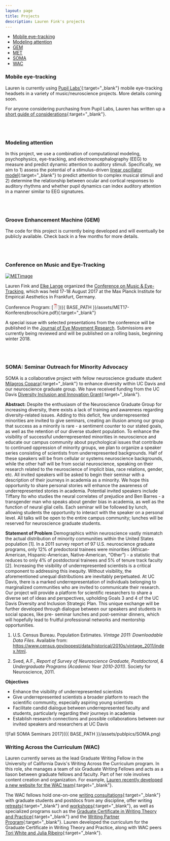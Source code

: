 ```yaml
---
layout: page
title: Projects
description: Lauren Fink's projects
---
```

<HEAD>
<!-- Global site tag (gtag.js) - Google Analytics -->
  <script async src="https://www.googletagmanager.com/gtag/js?id=UA-114823830-1"></script>
  <script>
    window.dataLayer = window.dataLayer || [];
    function gtag(){dataLayer.push(arguments);}
    gtag('js', new Date());
    gtag('config', 'UA-114823830-1');
  </script>
</HEAD>

<div class="navbar">
    <div class="navbar-inner">
        <ul class="nav">
            <li><a href="#Mobile eye-tracking">Mobile eye-tracking</a></li>
            <li><a href="#Modeling attention">Modeling attention</a></li>
            <li><a href="#GEM">GEM</a></li> 
            <li><a href="#MET">MET</a></li> 
            <li><a href="#SOMA">SOMA</a></li> 
            <li><a href="#WAC">WAC</a></li> 
        </ul>
    </div>
</div>


### <a name="Mobile eye-tracking"></a>Mobile eye-tracking

Lauren is currently using [Pupil Labs'](https://pupil-labs.com/){:target="_blank"} mobile eye-tracking headsets in a variety of music/neuroscience projects. More details coming soon.

For anyone considering purchasing from Pupil Labs, Lauren has written up a [short guide of considerations](http://lkfink.github.io/pages/PupilLabs_aBeginnersGuide.html){:target="_blank"}. 

<br><br>

### <a name="Modeling attention"></a>Modeling attention
In this project, we use a combination of computational modeling, psychophysics, eye-tracking, and electroencephalography (EEG) to measure and predict dynamic attention to auditory stimuli. Specifically, we aim to 1) assess the potential of a stimulus-driven [linear oscillator model](http://atonal.ucdavis.edu/projects/musical_spaces/rhythm/btb/){:target="_blank"} to predict attention to complex musical stimuli and 2) determine the relationship between ocular and cortical responses to auditory rhythms and whether pupil dynamics can index auditory attention in a manner similar to EEG signatures.

<br><br>

### <a name="GEM"></a>Groove Enhancement Machine (GEM)
The code for this project is currently being developed and will eventually be publicly available. Check back in a few months for more details. 

<br><br>

### <a name="MET"></a>Conference on Music and Eye-Tracking
[![METimage](../../assets/publpics/METimage.png)](https://lkfink.github.io/pages/publpics/METimage.html)  

Lauren Fink and [Elke Lange](https://www.aesthetics.mpg.de/en/the-institute/people/lange.html) organized the [Conference on Music & Eye-Tracking](https://www.ae.mpg.de/met17), which was held 17-18 August 2017 at the Max Planck Institute for Empirical Aesthetics in Frankfurt, Germany. <br/>  

Conference Program: [![Click here to view the MET conference program](icons16/pdf-icon.png)]({{ BASE_PATH }}/assets/MET17-Konferenzbroschüre.pdf){:target="_blank"}   <br/>  

A special issue with selected presentations from the conference will be published in the [Journal of Eye Movement Research](http://www.eyemovementresearch.com/). Submissions are currently being reviewed and will be published on a rolling basis, beginning winter 2018.



<br><br>

### <a name="SOMA"></a>SOMA: Seminar Outreach for Minority Advocacy
SOMA is a collaborative project with fellow neuroscience graduate student [Milagros Copara](https://www.researchgate.net/profile/Milagros_Copara){:target="_blank"} to enhance diversity within UC Davis and our neuroscience graduate group. We have received funding from the UC Davis [Diversity Inclusion and Innovation Grant](http://studentaffairs.ucdavis.edu/campus-diversity/diversity-inclusion/dii/index.html){:target="_blank"}.  

**Abstract:**
Despite the enthusiasm of the Neuroscience Graduate Group for increasing diversity, there exists a lack of training and awareness regarding diversity-related issues. Adding to this deficit, few underrepresented minorities are invited to give seminars, creating an illusion among our group that success as a minority is rare - a sentiment counter to our stated goals, as well as the retention of our diverse student population. To enhance the visibility of successful underrepresented minorities in neuroscience and educate our campus community about psychological issues that contribute to continued oppression of minority groups, we plan to organize a speaker series consisting of scientists from underrepresented backgrounds. Half of these speakers will be from cellular or systems neuroscience backgrounds, while the other half will be from social neuroscience, speaking on their research related to the neuroscience of implicit bias, race relations, gender, etc. All invited speakers will be asked to begin their seminar with a description of their journeys in academia as a minority. We hope this opportunity to share personal stories will enhance the awareness of underrepresented stories in academia. Potential invited speakers include Tiffany Ito who studies the neural correlates of prejudice and Ben Barres - a transgender man who speaks about gender bias in academia, as well as the function of neural glial cells. Each seminar will be followed by lunch, allowing students the opportunity to interact with the speaker on a personal level. All talks will be open to the entire campus community; lunches will be reserved for neuroscience graduate students.  


**Statement of Problem**
Demographics within neuroscience vastly mismatch the actual distribution of minority communities within the United States population [1]. In a 2011 survey report of 97 U.S. neuroscience graduate programs, only 12% of predoctoral trainees were minorities (African- American, Hispanic-American, Native-American, “Other”) - a statistic that reduces to only 4% of postdoctoral trainees and 5% of tenure track faculty [2]. Increasing the visibility of underrepresented scientists is a critical component to addressing this inequity. Without visibility, the aforementioned unequal distributions are inevitably perpetuated. At UC Davis, there is a marked underrepresentation of individuals belonging to marginalized communities who are
invited to communicate their research. Our project will provide a platform for scientific researchers to share a diverse set of ideas and perspectives, upholding Goals 3 and 4 of the UC Davis Diversity and Inclusion Strategic Plan. This unique exchange will be further developed through dialogue between our speakers and students in social spaces, like pre- seminar lunches and post-seminar dinners, which will hopefully lead to fruitful professional networks and mentorship opportunities.  

1. U.S. Census Bureau. Population Estimates. *Vintage 2011: Downloadable Data Files*. Available from: https://www.census.gov/popest/data/historical/2010s/vintage_2011/index.html.  
 
2. Sved, A.F., *Report of Survey of Neuroscience Graduate, Postdoctoral, & Undergraduate Programs (Academic Year 2010-2011)*. Society for Neuroscience, 2011.  


**Objectives**
- Enhance the visibility of underrepresented scientists
- Give underrepresented scientists a broader platform to reach the scientific community, especially aspiring young scientists
- Facilitate candid dialogue between underrepresented faculty and students, particularly regarding their journeys in academia
- Establish research connections and possible collaborations between our invited speakers and researchers at UC Davis  



![Fall SOMA Seminars 2017]({{ BASE_PATH }}/assets/publpics/SOMA.png)  



### <a name="WAC"></a>Writing Across the Curriculum (WAC)
Lauren currently serves as the lead Graduate Writing Fellow in the University of California Davis's Writing Across the Curriculum program. In this role, she manages a team of six Graduate Writing Fellows and acts as a liason between graduate fellows and faculty. Part of her role involves content creation and organization. For example, [Lauren recently developed a new website for the WAC team](https://sites.google.com/ucdavis.edu/wac){:target="_blank"}.  

The WAC fellows hold one-on-one [writing consultations](https://sites.google.com/ucdavis.edu/wac/consultations){:target="_blank"} with graduate students and postdocs from any discipline, offer writing [retreats](https://sites.google.com/ucdavis.edu/wac/retreats){:target="_blank"} and [workshops](https://sites.google.com/ucdavis.edu/wac/workshops){:target="_blank"}, as well as specialized programs such as the [Graduate Certificate in Writing Theory and Practice](https://sites.google.com/ucdavis.edu/wac/certificate){:target="_blank"} and the [Writing Partner Program](https://sites.google.com/ucdavis.edu/wac/resources/writing-partner-program){:target="_blank"}. Lauren developed the curriculum for the Graduate Certificate in Writing Theory and Practice, along with WAC peers [Tori White and Julia Ribeiro](https://sites.google.com/ucdavis.edu/wac/wac/gwf-bios){:target="_blank"}. 


